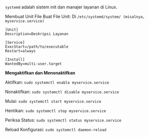 `systemd` adalah sistem init dan manajer layanan di Linux.

Membuat Unit File
Buat File Unit: Di `/etc/systemd/system/ (misalnya, myservice.service)`
```
[Unit]
Description=Deskripsi Layanan

[Service]
ExecStart=/path/to/executable
Restart=always

[Install]
WantedBy=multi-user.target
```

**Mengaktifkan dan Menonaktifkan**

Aktifkan: `sudo systemctl enable myservice.service`

Nonaktifkan: `sudo systemctl disable myservice.service`

Mulai: `sudo systemctl start myservice.service`

Hentikan: `sudo systemctl stop myservice.service`

Periksa Status: `sudo systemctl status myservice.service`

Reload Konfigurasi: `sudo systemctl daemon-reload`





